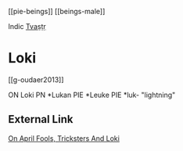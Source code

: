 [[pie-beings]]
[[beings-male]]

Indic [Tvaṣṭṛ](tvastr.md)
# Loki

[[g-oudaer2013]]

ON Loki
PN *Lukan
PIE *Leuke
PIE *luk- "lightning"



## External Link
[On April Fools, Tricksters And Loki](https://aryaakasha.com/2017/04/01/on-april-fools-tricksters-and-loki/)
